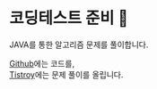 # 코딩테스트 준비 🌟

JAVA를 통한 알고리즘 문제를 풀이합니다. 

[Github](https://github.com/k168ww)에는 코드를, <br>
[Tistroy](https://sws-devit.tistory.com)에는 문제 풀이를 올립니다. 

